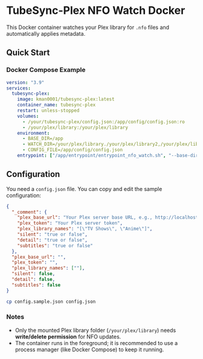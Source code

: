 # TubeSync-Plex NFO Watch Docker

This Docker container watches your Plex library for `.nfo` files and automatically applies metadata.

## Quick Start

### Docker Compose Example

```yaml
version: "3.9"
services:
  tubesync-plex:
    image: kman0001/tubesync-plex:latest
    container_name: tubesync-plex
    restart: unless-stopped
    volumes:
      - /your/tubesync-plex/config.json:/app/config/config.json:ro
      - /your/plex/library:/your/plex/library
    environment:
      - BASE_DIR=/app
      - WATCH_DIR=/your/plex/library./your/plex/library2,/your/plex/library3
      - CONFIG_FILE=/app/config/config.json
    entrypoint: ["/app/entrypoint/entrypoint_nfo_watch.sh", "--base-dir", "/app", "--watch-dir", "/your/plex/library"]
```

## Configuration

You need a `config.json` file. You can copy and edit the sample configuration:

```json
{
  "_comment": {
    "plex_base_url": "Your Plex server base URL, e.g., http://localhost:32400",
    "plex_token": "Your Plex server token",
    "plex_library_names": "[\"TV Shows\", \"Anime\"]",
    "silent": "true or false",
    "detail": "true or false",
    "subtitles": "true or false"
  },
  "plex_base_url": "",
  "plex_token": "",
  "plex_library_names": [""],
  "silent": false,
  "detail": false,
  "subtitles": false
}
```

```bash
cp config.sample.json config.json
```

### Notes

* Only the mounted Plex library folder (`/your/plex/library`) needs **write/delete permission** for NFO updates.
* The container runs in the foreground; it is recommended to use a process manager (like Docker Compose) to keep it running.
